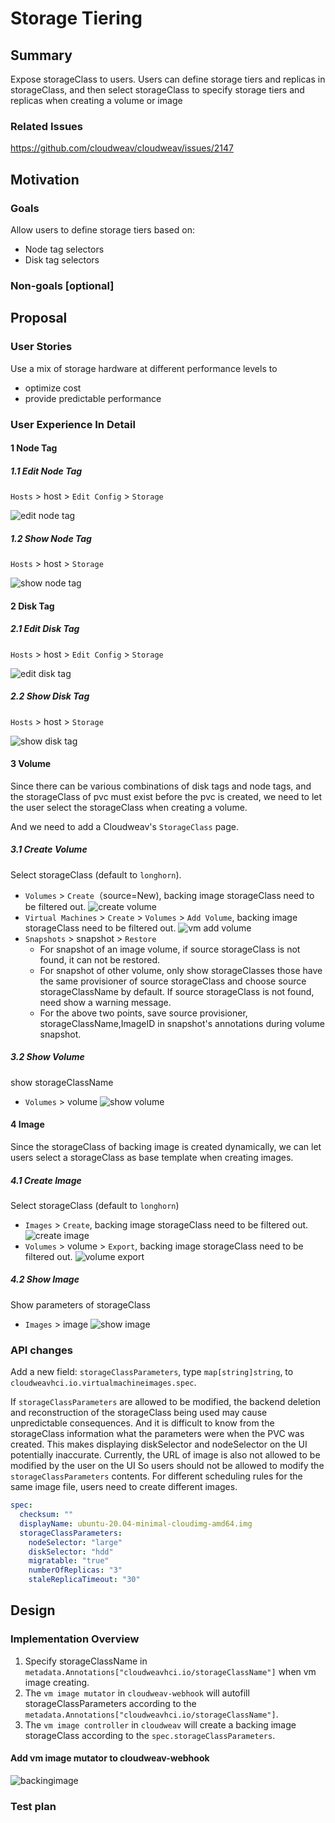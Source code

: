 # Storage Tiering

## Summary
Expose storageClass to users. Users can define storage tiers and replicas in storageClass, and then select storageClass to specify storage tiers and replicas when creating a volume or image

### Related Issues
https://github.com/cloudweav/cloudweav/issues/2147

## Motivation

### Goals
Allow users to define storage tiers based on:

+ Node tag selectors
+ Disk tag selectors

### Non-goals [optional]

## Proposal

### User Stories

Use a mix of storage hardware at different performance levels to

+ optimize cost
+ provide predictable performance

### User Experience In Detail

#### 1 Node Tag

##### 1.1 Edit Node Tag
`Hosts` > host > `Edit Config` > `Storage`

![edit node tag](./20220531-storage-tiering/edit-node-tag.png)

##### 1.2 Show Node Tag
`Hosts` > host > `Storage`

![show node tag](./20220531-storage-tiering/show-node-tag.png)

#### 2 Disk Tag

##### 2.1 Edit Disk Tag
`Hosts` > host > `Edit Config` > `Storage`

![edit disk tag](./20220531-storage-tiering/edit-disk-tag.png)

##### 2.2 Show Disk Tag
`Hosts` > host > `Storage`

![show disk tag](./20220531-storage-tiering/show-disk-tag.png)

#### 3 Volume
Since there can be various combinations of disk tags and node tags, and the storageClass of pvc must exist before the pvc is created, we need to let the user select the storageClass when creating a volume.

And we need to add a Cloudweav's `StorageClass` page.

##### 3.1 Create Volume
Select storageClass (default to `longhorn`).

+ `Volumes` > `Create`（source=New), backing image storageClass need to be filtered out.
![create volume](./20220531-storage-tiering/create-volume.png)
+ `Virtual Machines` > `Create` > `Volumes` > `Add Volume`, backing image storageClass need to be filtered out.
![vm add volume](./20220531-storage-tiering/vm-add-volume.png)
+ `Snapshots` > snapshot > `Restore`
  - For snapshot of an image volume, if source storageClass is not found, it can not be restored.
  - For snapshot of other volume, only show storageClasses those have the same provisioner of source storageClass and choose source storageClassName by default. If source storageClass is not found, need show a warning message.
  - For the above two points, save source provisioner, storageClassName,ImageID in snapshot's annotations during volume snapshot.

##### 3.2 Show Volume
show storageClassName

+ `Volumes` > volume
![show volume](./20220531-storage-tiering/show-volume.png)

#### 4 Image
Since the storageClass of backing image is created dynamically, we can let users select a storageClass as base template when creating images.

##### 4.1 Create Image
Select storageClass (default to `longhorn`)

+ `Images` > `Create`, backing image storageClass need to be filtered out.
  ![create image](./20220531-storage-tiering/create-image.png)
+ `Volumes` > volume > `Export`, backing image storageClass need to be filtered out.
  ![volume export](./20220531-storage-tiering/volume-export.png)

##### 4.2 Show Image
Show parameters of storageClass

+ `Images` > image
  ![show image](./20220531-storage-tiering/show-image.png)


### API changes

Add a new field: `storageClassParameters`, type `map[string]string`, to `cloudweavhci.io.virtualmachineimages.spec`.

If `storageClassParameters` are allowed to be modified, the backend deletion and reconstruction of the storageClass being used may cause unpredictable consequences.
And it is difficult to know from the storageClass information what the parameters were when the PVC was created.
This makes displaying diskSelector and nodeSelector on the UI potentially inaccurate.
Currently, the URL of image is also not allowed to be modified by the user on the UI
So users should not be allowed to modify the `storageClassParameters` contents.
For different scheduling rules for the same image file, users need to create different images.

```yaml
spec:
  checksum: ""
  displayName: ubuntu-20.04-minimal-cloudimg-amd64.img
  storageClassParameters:
    nodeSelector: "large"
    diskSelector: "hdd"
    migratable: "true"
    numberOfReplicas: "3"
    staleReplicaTimeout: "30"
```

## Design

### Implementation Overview

1. Specify storageClassName in `metadata.Annotations["cloudweavhci.io/storageClassName"]` when vm image creating.
2. The `vm image mutator` in `cloudweav-webhook` will autofill storageClassParameters according to the `metadata.Annotations["cloudweavhci.io/storageClassName"]`.
3. The `vm image controller` in `cloudweav` will create a backing image storageClass according to the `spec.storageClassParameters`.

#### Add vm image mutator to cloudweav-webhook

![backingimage](./20220531-storage-tiering/backingimage.png)

### Test plan
